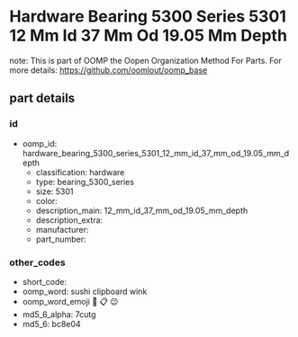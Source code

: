 # Hardware Bearing 5300 Series 5301 12 Mm Id 37 Mm Od 19.05 Mm Depth  

note: This is part of OOMP the Oopen Organization Method For Parts. For more details: https://github.com/oomlout/oomp_base

##  part details





### id
* oomp_id: hardware_bearing_5300_series_5301_12_mm_id_37_mm_od_19.05_mm_depth
  * classification: hardware
  * type: bearing_5300_series
  * size: 5301
  * color: 
  * description_main: 12_mm_id_37_mm_od_19.05_mm_depth
  * description_extra: 
  * manufacturer: 
  * part_number: 

### other_codes
* short_code: 
* oomp_word: sushi clipboard wink
* oomp_word_emoji :sushi: :clipboard: :wink:
* md5_6_alpha: 7cutg
* md5_6: bc8e04